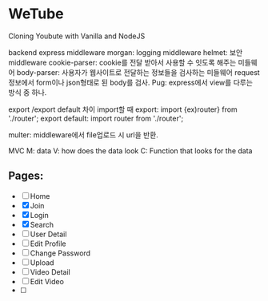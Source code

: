 # WeTube

Cloning Youbute with Vanilla and NodeJS

backend
express
middleware
morgan: logging middleware
helmet: 보안 middleware
cookie-parser: cookie를 전달 받아서 사용할 수 잇도록 해주는 미들웨어
body-parser: 사용자가 웹사이트로 전달하는 정보들을 검사하는 미들웨어
request정보에서 form이나 json형태로 된 body를 검사.
Pug: express에서 view를 다루는 방식 중 하나.

export /export default 차이
import할 때 
  export: import {ex)router} from './router';
  export default: import router from './router';

multer: middleware에서 file업로드 시 url을 반환.

MVC
M: data
V: how does the data look
C: Function that looks for the data

## Pages:

- [ ] Home
- [x] Join
- [x] Login
- [x] Search
- [ ] User Detail
- [ ] Edit Profile
- [ ] Change Password
- [ ] Upload
- [ ] Video Detail
- [ ] Edit Video
- [ ] 